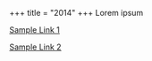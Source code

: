 +++
title = "2014"
+++
Lorem ipsum

[Sample Link 1](https://andrew.let-them.cyou)

[Sample Link 2](https://google.com)
